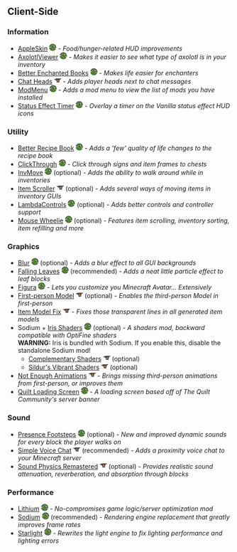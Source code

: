 ## Client-Side

### Information

- [AppleSkin] ![](docs/icon-modrinth.png) - *Food/hunger-related HUD improvements*
- [AxolotlViewer] ![](docs/icon-modrinth.png) - *Makes it easier to see what type of axolotl is in your inventory*
- [Better Enchanted Books] ![](docs/icon-modrinth.png) - *Makes life easier for enchanters*
- [Chat Heads] ![](docs/icon-curseforge.png) - *Adds player heads next to chat messages*
- [ModMenu] ![](docs/icon-modrinth.png) - *Adds a mod menu to view the list of mods you have installed*
- [Status Effect Timer] ![](docs/icon-modrinth.png) - *Overlay a timer on the Vanilla status effect HUD icons*

### Utility

- [Better Recipe Book] ![](docs/icon-modrinth.png) - *Adds a 'few' quality of life changes to the recipe book*
- [ClickThrough] ![](docs/icon-modrinth.png) - *Click through signs and item frames to chests*
- [InvMove] ![](docs/icon-modrinth.png) (optional) - *Adds the ability to walk around while in inventories*
- [Item Scroller] ![](docs/icon-curseforge.png) (optional) - *Adds several ways of moving items in inventory GUIs*
- [LambdaControls] ![](docs/icon-modrinth.png) (optional) - *Adds better controls and controller support*
- [Mouse Wheelie] ![](docs/icon-modrinth.png) (optional) - *Features item scrolling, inventory sorting, item refilling and more*

### Graphics

- [Blur] ![](docs/icon-modrinth.png) (optional) - *Adds a blur effect to all GUI backgrounds*
- [Falling Leaves] ![](docs/icon-modrinth.png) (recommended) - *Adds a neat little particle effect to leaf blocks*
- [Figura] ![](docs/icon-modrinth.png) - *Lets you customize you Minecraft Avatar... Extensively*
- [First-person Model] ![](docs/icon-curseforge.png) (optional) - *Enables the third-person Model in first-person*
- [Item Model Fix] ![](docs/icon-curseforge.png) - *Fixes those transparent lines in all generated item models*
- Sodium + [Iris Shaders] ![](docs/icon-modrinth.png) (optional) - *A shaders mod, backward compatible with OptiFine shaders*  
  **WARNING:** Iris is bundled with Sodium. If you enable this, disable the standalone Sodium mod!
    - [Complementary Shaders] ![](docs/icon-curseforge.png) (optional)
    - [Sildur's Vibrant Shaders] ![](docs/icon-curseforge.png) (optional)
- [Not Enough Animations] ![](docs/icon-curseforge.png) - *Brings missing third-person animations from first-person, or improves them*
- [Quilt Loading Screen] ![](docs/icon-modrinth.png) - *A loading screen based off of The Quilt Community's server banner*

### Sound

- [Presence Footsteps] ![](docs/icon-modrinth.png) (optional) - *New and improved dynamic sounds for every block the player walks on*
- [Simple Voice Chat] ![](docs/icon-curseforge.png) (recommended) - *Adds a proximity voice chat to your Minecraft server*
- [Sound Physics Remastered] ![](docs/icon-curseforge.png) (optional) - *Provides realistic sound attenuation, reverberation, and absorption through blocks*

### Performance

- [Lithium] ![](docs/icon-modrinth.png) - *No-compromises game logic/server optimization mod*
- [Sodium] ![](docs/icon-modrinth.png) (recommended) - *Rendering engine replacement that greatly improves frame rates*
- [Starlight] ![](docs/icon-modrinth.png) - *Rewrites the light engine to fix lighting performance and lighting errors*


[AppleSkin]: https://modrinth.com/mod/appleskin
[AxolotlViewer]: https://modrinth.com/mod/axolotlviewer
[Better Enchanted Books]: https://modrinth.com/mod/better-enchanted-books
[Blur]: https://modrinth.com/mod/blur-fabric
[Better Recipe Book]: https://modrinth.com/mod/brb
[Chat Heads]: https://www.curseforge.com/minecraft/mc-mods/chat-heads
[ClickThrough]: https://modrinth.com/mod/clickthrough
[InvMove]: https://modrinth.com/mod/invmove-fabric
[Detail Armor Bar]: https://modrinth.com/mod/detail-armor-bar
[Falling Leaves]: https://modrinth.com/mod/fallingleaves
[Figura]: https://modrinth.com/mod/figura
[First-person Model]: https://www.curseforge.com/minecraft/mc-mods/first-person-model
[InvMove]: https://modrinth.com/mod/invmove-fabric
[Iris Shaders]: https://modrinth.com/mod/iris
[Item Model Fix]: https://www.curseforge.com/minecraft/mc-mods/item-model-fix
[Item Scroller]: https://www.curseforge.com/minecraft/mc-mods/item-scroller
[LambdaControls]: https://modrinth.com/mod/lambdacontrols
[Lithium]: https://modrinth.com/mod/lithium
[ModMenu]: https://modrinth.com/mod/modmenu
[Mouse Wheelie]: https://modrinth.com/mod/mouse-wheelie
[Not Enough Animations]: https://www.curseforge.com/minecraft/mc-mods/not-enough-animations
[Presence Footsteps]: https://modrinth.com/mod/presence-footsteps
[Quilt Loading Screen]: https://modrinth.com/mod/quilt-loading-screen
[Simple Voice Chat]: https://www.curseforge.com/minecraft/mc-mods/simple-voice-chat
[Sodium]: https://modrinth.com/mod/sodium
[Sound Physics Remastered]: https://www.curseforge.com/minecraft/mc-mods/sound-physics-remastered
[Starlight]: https://modrinth.com/mod/starlight
[Status Effect Timer]: https://modrinth.com/mod/statuseffecttimer

[Complementary Shaders]: https://www.curseforge.com/minecraft/customization/complementary-shaders
[Sildur's Vibrant Shaders]: https://www.curseforge.com/minecraft/customization/sildurs-vibrant-shaders
